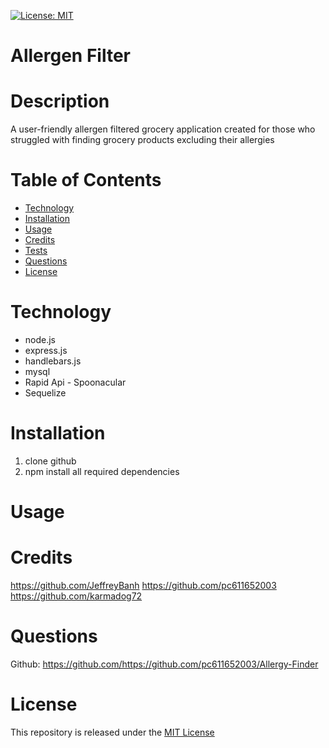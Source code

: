 [![License: MIT](https://img.shields.io/badge/License-MIT-yellow.svg)](https://opensource.org/licenses/MIT)

# Allergen Filter

# Description
 A user-friendly allergen filtered grocery application created for those who struggled with finding grocery products excluding their allergies 
 
# Table of Contents
* [Technology](#Technology)
* [Installation](#Installation)
* [Usage](#Usage)
* [Credits](#Credits)
* [Tests](#Tests)
* [Questions](#Questions)
* [License](#License)

# Technology
 * node.js
 * express.js
 * handlebars.js
 * mysql
 * Rapid Api - Spoonacular
 * Sequelize

# Installation
 1. clone github 
 2. npm install all required dependencies

# Usage
 

# Credits
 https://github.com/JeffreyBanh
 https://github.com/pc611652003
 https://github.com/karmadog72

# Questions
Github: https://github.com/https://github.com/pc611652003/Allergy-Finder

# License
 This repository is released under the [MIT License](https://opensource.org/licenses/MIT)
